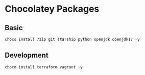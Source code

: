 # Chocolatey Packages

## Basic

```powershell
choco install 7zip git starship python openjdk openjdk17 -y
```

## Development

```powershell
choco install terraform vagrant -y
```
